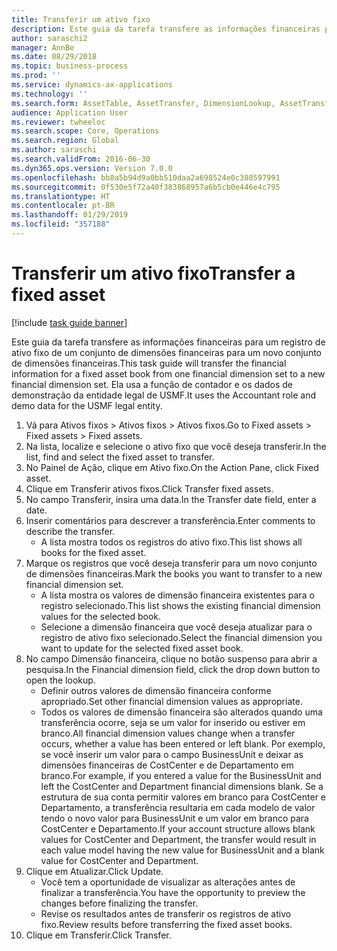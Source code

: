 ```yaml
---
title: Transferir um ativo fixo
description: Este guia da tarefa transfere as informações financeiras para um registro de ativo fixo de um conjunto de dimensões financeiras para um novo conjunto de dimensões financeiras.
author: saraschi2
manager: AnnBe
ms.date: 08/29/2018
ms.topic: business-process
ms.prod: ''
ms.service: dynamics-ax-applications
ms.technology: ''
ms.search.form: AssetTable, AssetTransfer, DimensionLookup, AssetTransferConfirmation
audience: Application User
ms.reviewer: twheeloc
ms.search.scope: Core, Operations
ms.search.region: Global
ms.author: saraschi
ms.search.validFrom: 2016-06-30
ms.dyn365.ops.version: Version 7.0.0
ms.openlocfilehash: bb8a5b94d9a0bb510daa2a698524e0c380597991
ms.sourcegitcommit: 0f530e5f72a40f383868957a6b5cb0e446e4c795
ms.translationtype: HT
ms.contentlocale: pt-BR
ms.lasthandoff: 01/29/2019
ms.locfileid: "357188"
---
```

# <a name="transfer-a-fixed-asset"></a><span data-ttu-id="80a53-103">Transferir um ativo fixo</span><span class="sxs-lookup"><span data-stu-id="80a53-103">Transfer a fixed asset</span></span>

[!include [task guide banner](../../includes/task-guide-banner.md)]

<span data-ttu-id="80a53-104">Este guia da tarefa transfere as informações financeiras para um registro de ativo fixo de um conjunto de dimensões financeiras para um novo conjunto de dimensões financeiras.</span><span class="sxs-lookup"><span data-stu-id="80a53-104">This task guide will transfer the financial information for a fixed asset book from one financial dimension set to a new financial dimension set.</span></span>  <span data-ttu-id="80a53-105">Ela usa a função de contador e os dados de demonstração da entidade legal de USMF.</span><span class="sxs-lookup"><span data-stu-id="80a53-105">It uses the Accountant role and demo data for the USMF legal entity.</span></span>

1. <span data-ttu-id="80a53-106">Vá para Ativos fixos > Ativos fixos > Ativos fixos.</span><span class="sxs-lookup"><span data-stu-id="80a53-106">Go to Fixed assets > Fixed assets > Fixed assets.</span></span>
2. <span data-ttu-id="80a53-107">Na lista, localize e selecione o ativo fixo que você deseja transferir.</span><span class="sxs-lookup"><span data-stu-id="80a53-107">In the list, find and select the fixed asset to transfer.</span></span>
3. <span data-ttu-id="80a53-108">No Painel de Ação, clique em Ativo fixo.</span><span class="sxs-lookup"><span data-stu-id="80a53-108">On the Action Pane, click Fixed asset.</span></span>
4. <span data-ttu-id="80a53-109">Clique em Transferir ativos fixos.</span><span class="sxs-lookup"><span data-stu-id="80a53-109">Click Transfer fixed assets.</span></span>
5. <span data-ttu-id="80a53-110">No campo Transferir, insira uma data.</span><span class="sxs-lookup"><span data-stu-id="80a53-110">In the Transfer date field, enter a date.</span></span>
6. <span data-ttu-id="80a53-111">Inserir comentários para descrever a transferência.</span><span class="sxs-lookup"><span data-stu-id="80a53-111">Enter comments to describe the transfer.</span></span>
    * <span data-ttu-id="80a53-112">A lista mostra todos os registros do ativo fixo.</span><span class="sxs-lookup"><span data-stu-id="80a53-112">This list shows all books for the fixed asset.</span></span>  
7. <span data-ttu-id="80a53-113">Marque os registros que você deseja transferir para um novo conjunto de dimensões financeiras.</span><span class="sxs-lookup"><span data-stu-id="80a53-113">Mark the books you want to transfer to a new financial dimension set.</span></span>
    * <span data-ttu-id="80a53-114">A lista mostra os valores de dimensão financeira existentes para o registro selecionado.</span><span class="sxs-lookup"><span data-stu-id="80a53-114">This list shows the existing financial dimension values for the selected book.</span></span>  
    * <span data-ttu-id="80a53-115">Selecione a dimensão financeira que você deseja atualizar para o registro de ativo fixo selecionado.</span><span class="sxs-lookup"><span data-stu-id="80a53-115">Select the financial dimension you want to update for the selected fixed asset book.</span></span>  
8. <span data-ttu-id="80a53-116">No campo Dimensão financeira, clique no botão suspenso para abrir a pesquisa.</span><span class="sxs-lookup"><span data-stu-id="80a53-116">In the Financial dimension field, click the drop down button to open the lookup.</span></span>
    * <span data-ttu-id="80a53-117">Definir outros valores de dimensão financeira conforme apropriado.</span><span class="sxs-lookup"><span data-stu-id="80a53-117">Set other financial dimension values as appropriate.</span></span>  
    * <span data-ttu-id="80a53-118">Todos os valores de dimensão financeira são alterados quando uma transferência ocorre, seja se um valor for inserido ou estiver em branco.</span><span class="sxs-lookup"><span data-stu-id="80a53-118">All financial dimension values change when a transfer occurs, whether a value has been entered or left blank.</span></span> <span data-ttu-id="80a53-119">Por exemplo, se você inserir um valor para o campo BusinessUnit e deixar as dimensões financeiras de CostCenter e de Departamento em branco.</span><span class="sxs-lookup"><span data-stu-id="80a53-119">For example, if you entered a value for the BusinessUnit and left the CostCenter and Department financial dimensions blank.</span></span> <span data-ttu-id="80a53-120">Se a estrutura de sua conta permitir valores em branco para CostCenter e Departamento, a transferência resultaria em cada modelo de valor tendo o novo valor para BusinessUnit e um valor em branco para CostCenter e Departamento.</span><span class="sxs-lookup"><span data-stu-id="80a53-120">If your account structure allows blank values for CostCenter and Department, the transfer would result in each value model having the new value for BusinessUnit and a blank value for CostCenter and Department.</span></span>  
9. <span data-ttu-id="80a53-121">Clique em Atualizar.</span><span class="sxs-lookup"><span data-stu-id="80a53-121">Click Update.</span></span>
    * <span data-ttu-id="80a53-122">Você tem a oportunidade de visualizar as alterações antes de finalizar a transferência.</span><span class="sxs-lookup"><span data-stu-id="80a53-122">You have the opportunity to preview the changes before finalizing the transfer.</span></span>  
    * <span data-ttu-id="80a53-123">Revise os resultados antes de transferir os registros de ativo fixo.</span><span class="sxs-lookup"><span data-stu-id="80a53-123">Review results before transferring the fixed asset books.</span></span>  
10. <span data-ttu-id="80a53-124">Clique em Transferir.</span><span class="sxs-lookup"><span data-stu-id="80a53-124">Click Transfer.</span></span>

